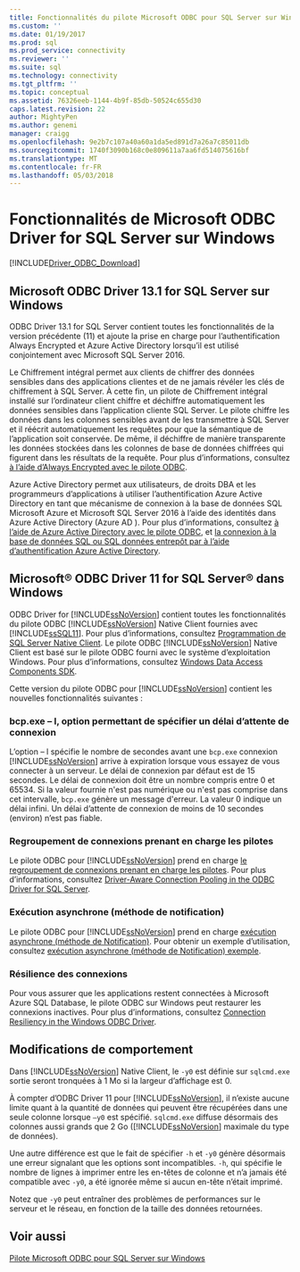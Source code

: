 ```yaml
---
title: Fonctionnalités du pilote Microsoft ODBC pour SQL Server sur Windows | Documents Microsoft
ms.custom: ''
ms.date: 01/19/2017
ms.prod: sql
ms.prod_service: connectivity
ms.reviewer: ''
ms.suite: sql
ms.technology: connectivity
ms.tgt_pltfrm: ''
ms.topic: conceptual
ms.assetid: 76326eeb-1144-4b9f-85db-50524c655d30
caps.latest.revision: 22
author: MightyPen
ms.author: genemi
manager: craigg
ms.openlocfilehash: 9e2b7c107a40a60a1da5ed891d7a26a7c85011db
ms.sourcegitcommit: 1740f3090b168c0e809611a7aa6fd514075616bf
ms.translationtype: MT
ms.contentlocale: fr-FR
ms.lasthandoff: 05/03/2018
---
```

# <a name="features-of-the-microsoft-odbc-driver-for-sql-server-on-windows"></a>Fonctionnalités de Microsoft ODBC Driver for SQL Server sur Windows
[!INCLUDE[Driver_ODBC_Download](../../../includes/driver_odbc_download.md)]

    
## <a name="microsoft-odbc-driver-131-for-sql-server-on-windows"></a>Microsoft ODBC Driver 13.1 for SQL Server sur Windows

ODBC Driver 13.1 for SQL Server contient toutes les fonctionnalités de la version précédente (11) et ajoute la prise en charge pour l’authentification Always Encrypted et Azure Active Directory lorsqu’il est utilisé conjointement avec Microsoft SQL Server 2016.  
  
Le Chiffrement intégral permet aux clients de chiffrer des données sensibles dans des applications clientes et de ne jamais révéler les clés de chiffrement à SQL Server. À cette fin, un pilote de Chiffrement intégral installé sur l’ordinateur client chiffre et déchiffre automatiquement les données sensibles dans l’application cliente SQL Server. Le pilote chiffre les données dans les colonnes sensibles avant de les transmettre à SQL Server et il réécrit automatiquement les requêtes pour que la sémantique de l’application soit conservée. De même, il déchiffre de manière transparente les données stockées dans les colonnes de base de données chiffrées qui figurent dans les résultats de la requête. Pour plus d’informations, consultez [à l’aide d’Always Encrypted avec le pilote ODBC](../../../connect/odbc/using-always-encrypted-with-the-odbc-driver.md).
 
Azure Active Directory permet aux utilisateurs, de droits DBA et les programmeurs d’applications à utiliser l’authentification Azure Active Directory en tant que mécanisme de connexion à la base de données SQL Microsoft Azure et Microsoft SQL Server 2016 à l’aide des identités dans Azure Active Directory (Azure AD ). Pour plus d’informations, consultez [à l’aide de Azure Active Directory avec le pilote ODBC](../../../connect/odbc/using-azure-active-directory.md), et [la connexion à la base de données SQL ou SQL données entrepôt par à l’aide d’authentification Azure Active Directory](https://azure.microsoft.com/en-us/documentation/articles/sql-database-aad-authentication/).   
  
## <a name="microsoft-odbc-driver-11-for-sql-server-on-windows"></a>Microsoft® ODBC Driver 11 for SQL Server® dans Windows  

ODBC Driver for [!INCLUDE[ssNoVersion](../../../includes/ssnoversion_md.md)] contient toutes les fonctionnalités du pilote ODBC [!INCLUDE[ssNoVersion](../../../includes/ssnoversion_md.md)] Native Client fournies avec [!INCLUDE[ssSQL11](../../../includes/sssql11_md.md)]. Pour plus d’informations, consultez [Programmation de SQL Server Native Client](http://msdn.microsoft.com/library/ms130892.aspx). Le pilote ODBC [!INCLUDE[ssNoVersion](../../../includes/ssnoversion_md.md)] Native Client est basé sur le pilote ODBC fourni avec le système d’exploitation Windows. Pour plus d’informations, consultez [Windows Data Access Components SDK](http://msdn.microsoft.com/library/aa968814(VS.85).aspx).  
  
Cette version du pilote ODBC pour [!INCLUDE[ssNoVersion](../../../includes/ssnoversion_md.md)] contient les nouvelles fonctionnalités suivantes :  
  
### <a name="bcpexe-l-option-for-specifying-a-login-timeout"></a>bcp.exe – l, option permettant de spécifier un délai d’attente de connexion
 
L’option – l spécifie le nombre de secondes avant une `bcp.exe` connexion [!INCLUDE[ssNoVersion](../../../includes/ssnoversion_md.md)] arrive à expiration lorsque vous essayez de vous connecter à un serveur. Le délai de connexion par défaut est de 15 secondes. Le délai de connexion doit être un nombre compris entre 0 et 65534. Si la valeur fournie n'est pas numérique ou n'est pas comprise dans cet intervalle, `bcp.exe` génère un message d'erreur. La valeur 0 indique un délai infini. Un délai d’attente de connexion de moins de 10 secondes (environ) n’est pas fiable.  
  
### <a name="driver-aware-connection-pooling"></a>Regroupement de connexions prenant en charge les pilotes  
Le pilote ODBC pour [!INCLUDE[ssNoVersion](../../../includes/ssnoversion_md.md)] prend en charge [le regroupement de connexions prenant en charge les pilotes](http://msdn.microsoft.com/library/hh405031(VS.85).aspx). Pour plus d’informations, consultez [Driver-Aware Connection Pooling in the ODBC Driver for SQL Server](../../../connect/odbc/windows/driver-aware-connection-pooling-in-the-odbc-driver-for-sql-server.md).  
  
### <a name="asynchronous-execution-notification-method"></a>Exécution asynchrone (méthode de notification)  
Le pilote ODBC pour [!INCLUDE[ssNoVersion](../../../includes/ssnoversion_md.md)] prend en charge [exécution asynchrone (méthode de Notification)](http://msdn.microsoft.com/library/hh405038(VS.85).aspx). Pour obtenir un exemple d’utilisation, consultez [exécution asynchrone &#40;méthode de Notification&#41; exemple](../../../connect/odbc/windows/asynchronous-execution-notification-method-sample.md).  
  
### <a name="connection-resiliency"></a>Résilience des connexions
Pour vous assurer que les applications restent connectées à Microsoft Azure SQL Database, le pilote ODBC sur Windows peut restaurer les connexions inactives. Pour plus d’informations, consultez [Connection Resiliency in the Windows ODBC Driver](../../../connect/odbc/windows/connection-resiliency-in-the-windows-odbc-driver.md).  
  
## <a name="behavior-changes"></a>Modifications de comportement

Dans [!INCLUDE[ssNoVersion](../../../includes/ssnoversion_md.md)] Native Client, le `-y0` est définie sur `sqlcmd.exe` sortie seront tronquées à 1 Mo si la largeur d’affichage est 0.
  
À compter d’ODBC Driver 11 pour [!INCLUDE[ssNoVersion](../../../includes/ssnoversion_md.md)], il n’existe aucune limite quant à la quantité de données qui peuvent être récupérées dans une seule colonne lorsque `–y0` est spécifié. `sqlcmd.exe` diffuse désormais des colonnes aussi grands que 2 Go ([!INCLUDE[ssNoVersion](../../../includes/ssnoversion_md.md)] maximale du type de données).  
  
Une autre différence est que le fait de spécifier `-h` et `-y0` génère désormais une erreur signalant que les options sont incompatibles. `-h`, qui spécifie le nombre de lignes à imprimer entre les en-têtes de colonne et n’a jamais été compatible avec `-y0`, a été ignorée même si aucun en-tête n’était imprimé.
  
Notez que `-y0` peut entraîner des problèmes de performances sur le serveur et le réseau, en fonction de la taille des données retournées.

## <a name="see-also"></a>Voir aussi  
[Pilote Microsoft ODBC pour SQL Server sur Windows](../../../connect/odbc/windows/microsoft-odbc-driver-for-sql-server-on-windows.md)  
